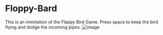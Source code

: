 # Floppy-Bard

This is an immitation of the Flappy Bird Game. Press space to keep the bird flying and dodge the incoming pipes. 
![image](https://user-images.githubusercontent.com/69114450/147632117-7edbbfff-109d-4122-b8bb-643e53358939.png)

